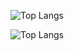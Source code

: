 ![Top Langs](https://github-readme-stats.vercel.app/api/top-langs/?username=WambuiGrace&hide_progress=true)


![Top Langs](https://github-readme-stats.vercel.app/api/top-langs/?username=WambuiGrace&layout=compact)

